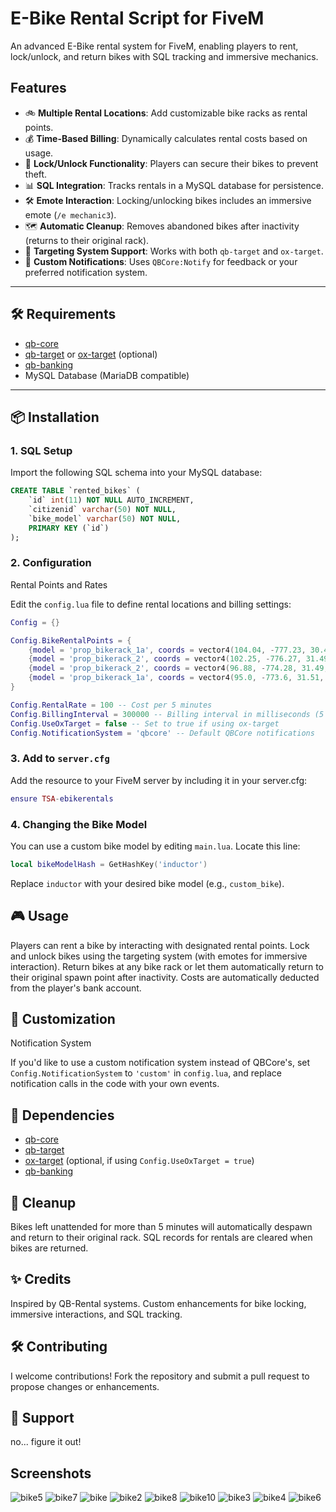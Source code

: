 # E-Bike Rental Script for FiveM

An advanced E-Bike rental system for FiveM, enabling players to rent, lock/unlock, and return bikes with SQL tracking and immersive mechanics.

## Features

- 🚲 **Multiple Rental Locations**: Add customizable bike racks as rental points.
- 💰 **Time-Based Billing**: Dynamically calculates rental costs based on usage.
- 🔐 **Lock/Unlock Functionality**: Players can secure their bikes to prevent theft.
- 📊 **SQL Integration**: Tracks rentals in a MySQL database for persistence.
- 🛠️ **Emote Interaction**: Locking/unlocking bikes includes an immersive emote (`/e mechanic3`).
- 🗺️ **Automatic Cleanup**: Removes abandoned bikes after inactivity (returns to their original rack).
- 🔄 **Targeting System Support**: Works with both `qb-target` and `ox-target`.
- 📢 **Custom Notifications**: Uses `QBCore:Notify` for feedback or your preferred notification system.

---

## 🛠️ Requirements

- [qb-core](https://github.com/qbcore-framework/qb-core)
- [qb-target](https://github.com/BerkieBb/qb-target) or [ox-target](https://github.com/overextended/ox_target) (optional)
- [qb-banking](https://github.com/qbcore-framework/qb-banking)
- MySQL Database (MariaDB compatible)

---

## 📦 Installation

### 1. **SQL Setup**
Import the following SQL schema into your MySQL database:

```sql
CREATE TABLE `rented_bikes` (
    `id` int(11) NOT NULL AUTO_INCREMENT,
    `citizenid` varchar(50) NOT NULL,
    `bike_model` varchar(50) NOT NULL,
    PRIMARY KEY (`id`)
);
```

### 2. Configuration
Rental Points and Rates

Edit the `config.lua` file to define rental locations and billing settings:

```lua
Config = {}

Config.BikeRentalPoints = {
    {model = 'prop_bikerack_1a', coords = vector4(104.04, -777.23, 30.48, 0.0)},
    {model = 'prop_bikerack_2', coords = vector4(102.25, -776.27, 31.49, 0.0)},
    {model = 'prop_bikerack_2', coords = vector4(96.88, -774.28, 31.49, 0.0)},
    {model = 'prop_bikerack_1a', coords = vector4(95.0, -773.6, 31.51, 0.0)},
}

Config.RentalRate = 100 -- Cost per 5 minutes
Config.BillingInterval = 300000 -- Billing interval in milliseconds (5 minutes)
Config.UseOxTarget = false -- Set to true if using ox-target
Config.NotificationSystem = 'qbcore' -- Default QBCore notifications
```

### 3. Add to `server.cfg`

Add the resource to your FiveM server by including it in your server.cfg:
```lua
ensure TSA-ebikerentals
```

### 4. Changing the Bike Model

You can use a custom bike model by editing `main.lua`. Locate this line:
```lua
local bikeModelHash = GetHashKey('inductor')
```

Replace `inductor` with your desired bike model (e.g., `custom_bike`).

## 🎮 Usage

Players can rent a bike by interacting with designated rental points.
Lock and unlock bikes using the targeting system (with emotes for immersive interaction).
Return bikes at any bike rack or let them automatically return to their original spawn point after inactivity.
Costs are automatically deducted from the player's bank account.

## 🔧 Customization
Notification System

If you'd like to use a custom notification system instead of QBCore's, set `Config.NotificationSystem` to `'custom'` in `config.lua`, and replace notification calls in the code with your own events.

## 🤝 Dependencies
- [qb-core](https://github.com/qbcore-framework/qb-core)
- [qb-target](https://github.com/BerkieBb/qb-target)
- [ox-target](https://github.com/overextended/ox_target) (optional, if using `Config.UseOxTarget = true`)
- [qb-banking](https://github.com/qbcore-framework/qb-banking)

## 🧹 Cleanup

Bikes left unattended for more than 5 minutes will automatically despawn and return to their original rack.
SQL records for rentals are cleared when bikes are returned.

## ✨ Credits

Inspired by QB-Rental systems.
Custom enhancements for bike locking, immersive interactions, and SQL tracking.

## 🛠️ Contributing

I welcome contributions! Fork the repository and submit a pull request to propose changes or enhancements.

## 📧 Support
no... figure it out!

## Screenshots
![bike5](https://github.com/user-attachments/assets/9e265775-ba7a-4ee1-a721-3593b6667433)
![bike7](https://github.com/user-attachments/assets/973156ad-a240-4431-98e4-d1ee86f48622)
![bike](https://github.com/user-attachments/assets/dc94a27a-3d42-4b92-8fe0-1f381b90e82c)
![bike2](https://github.com/user-attachments/assets/ff53603b-32c1-4fb0-8cd9-cdceb451ed0a)
![bike8](https://github.com/user-attachments/assets/a845db9b-80b4-4af2-a4ef-eaa18a7ba13c)
![bike10](https://github.com/user-attachments/assets/78d9db61-d338-4dec-a2d9-5153e439eebf)
![bike3](https://github.com/user-attachments/assets/bf98bb87-cd7d-41dd-86ae-78014c15163b)
![bike4](https://github.com/user-attachments/assets/15f1e049-59c0-4475-ab0a-0e706ae584c0)
![bike6](https://github.com/user-attachments/assets/8641c635-c143-4abd-9c76-005c69419384)



